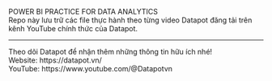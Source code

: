 POWER BI PRACTICE FOR DATA ANALYTICS</br>
Repo này lưu trữ các file thực hành theo từng video Datapot đăng tải trên kênh YouTube chính thức của Datapot.
<hr>
Theo dõi Datapot để nhận thêm những thông tin hữu ích nhé!</br>
Website: https://datapot.vn/</br>
YouTube: https://www.youtube.com/@Datapotvn
